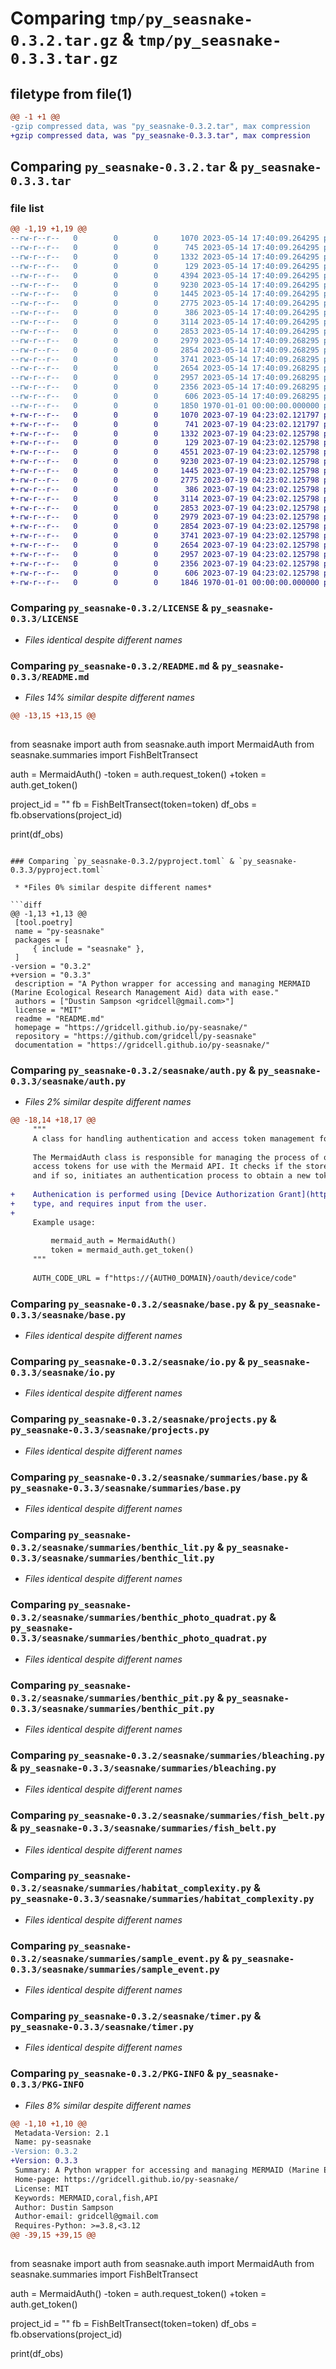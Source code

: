 # Comparing `tmp/py_seasnake-0.3.2.tar.gz` & `tmp/py_seasnake-0.3.3.tar.gz`

## filetype from file(1)

```diff
@@ -1 +1 @@
-gzip compressed data, was "py_seasnake-0.3.2.tar", max compression
+gzip compressed data, was "py_seasnake-0.3.3.tar", max compression
```

## Comparing `py_seasnake-0.3.2.tar` & `py_seasnake-0.3.3.tar`

### file list

```diff
@@ -1,19 +1,19 @@
--rw-r--r--   0        0        0     1070 2023-05-14 17:40:09.264295 py_seasnake-0.3.2/LICENSE
--rw-r--r--   0        0        0      745 2023-05-14 17:40:09.264295 py_seasnake-0.3.2/README.md
--rw-r--r--   0        0        0     1332 2023-05-14 17:40:09.264295 py_seasnake-0.3.2/pyproject.toml
--rw-r--r--   0        0        0      129 2023-05-14 17:40:09.264295 py_seasnake-0.3.2/seasnake/__init__.py
--rw-r--r--   0        0        0     4394 2023-05-14 17:40:09.264295 py_seasnake-0.3.2/seasnake/auth.py
--rw-r--r--   0        0        0     9230 2023-05-14 17:40:09.264295 py_seasnake-0.3.2/seasnake/base.py
--rw-r--r--   0        0        0     1445 2023-05-14 17:40:09.264295 py_seasnake-0.3.2/seasnake/io.py
--rw-r--r--   0        0        0     2775 2023-05-14 17:40:09.264295 py_seasnake-0.3.2/seasnake/projects.py
--rw-r--r--   0        0        0      386 2023-05-14 17:40:09.264295 py_seasnake-0.3.2/seasnake/summaries/__init__.py
--rw-r--r--   0        0        0     3114 2023-05-14 17:40:09.264295 py_seasnake-0.3.2/seasnake/summaries/base.py
--rw-r--r--   0        0        0     2853 2023-05-14 17:40:09.264295 py_seasnake-0.3.2/seasnake/summaries/benthic_lit.py
--rw-r--r--   0        0        0     2979 2023-05-14 17:40:09.268295 py_seasnake-0.3.2/seasnake/summaries/benthic_photo_quadrat.py
--rw-r--r--   0        0        0     2854 2023-05-14 17:40:09.268295 py_seasnake-0.3.2/seasnake/summaries/benthic_pit.py
--rw-r--r--   0        0        0     3741 2023-05-14 17:40:09.268295 py_seasnake-0.3.2/seasnake/summaries/bleaching.py
--rw-r--r--   0        0        0     2654 2023-05-14 17:40:09.268295 py_seasnake-0.3.2/seasnake/summaries/fish_belt.py
--rw-r--r--   0        0        0     2957 2023-05-14 17:40:09.268295 py_seasnake-0.3.2/seasnake/summaries/habitat_complexity.py
--rw-r--r--   0        0        0     2356 2023-05-14 17:40:09.268295 py_seasnake-0.3.2/seasnake/summaries/sample_event.py
--rw-r--r--   0        0        0      606 2023-05-14 17:40:09.268295 py_seasnake-0.3.2/seasnake/timer.py
--rw-r--r--   0        0        0     1850 1970-01-01 00:00:00.000000 py_seasnake-0.3.2/PKG-INFO
+-rw-r--r--   0        0        0     1070 2023-07-19 04:23:02.121797 py_seasnake-0.3.3/LICENSE
+-rw-r--r--   0        0        0      741 2023-07-19 04:23:02.121797 py_seasnake-0.3.3/README.md
+-rw-r--r--   0        0        0     1332 2023-07-19 04:23:02.125798 py_seasnake-0.3.3/pyproject.toml
+-rw-r--r--   0        0        0      129 2023-07-19 04:23:02.125798 py_seasnake-0.3.3/seasnake/__init__.py
+-rw-r--r--   0        0        0     4551 2023-07-19 04:23:02.125798 py_seasnake-0.3.3/seasnake/auth.py
+-rw-r--r--   0        0        0     9230 2023-07-19 04:23:02.125798 py_seasnake-0.3.3/seasnake/base.py
+-rw-r--r--   0        0        0     1445 2023-07-19 04:23:02.125798 py_seasnake-0.3.3/seasnake/io.py
+-rw-r--r--   0        0        0     2775 2023-07-19 04:23:02.125798 py_seasnake-0.3.3/seasnake/projects.py
+-rw-r--r--   0        0        0      386 2023-07-19 04:23:02.125798 py_seasnake-0.3.3/seasnake/summaries/__init__.py
+-rw-r--r--   0        0        0     3114 2023-07-19 04:23:02.125798 py_seasnake-0.3.3/seasnake/summaries/base.py
+-rw-r--r--   0        0        0     2853 2023-07-19 04:23:02.125798 py_seasnake-0.3.3/seasnake/summaries/benthic_lit.py
+-rw-r--r--   0        0        0     2979 2023-07-19 04:23:02.125798 py_seasnake-0.3.3/seasnake/summaries/benthic_photo_quadrat.py
+-rw-r--r--   0        0        0     2854 2023-07-19 04:23:02.125798 py_seasnake-0.3.3/seasnake/summaries/benthic_pit.py
+-rw-r--r--   0        0        0     3741 2023-07-19 04:23:02.125798 py_seasnake-0.3.3/seasnake/summaries/bleaching.py
+-rw-r--r--   0        0        0     2654 2023-07-19 04:23:02.125798 py_seasnake-0.3.3/seasnake/summaries/fish_belt.py
+-rw-r--r--   0        0        0     2957 2023-07-19 04:23:02.125798 py_seasnake-0.3.3/seasnake/summaries/habitat_complexity.py
+-rw-r--r--   0        0        0     2356 2023-07-19 04:23:02.125798 py_seasnake-0.3.3/seasnake/summaries/sample_event.py
+-rw-r--r--   0        0        0      606 2023-07-19 04:23:02.125798 py_seasnake-0.3.3/seasnake/timer.py
+-rw-r--r--   0        0        0     1846 1970-01-01 00:00:00.000000 py_seasnake-0.3.3/PKG-INFO
```

### Comparing `py_seasnake-0.3.2/LICENSE` & `py_seasnake-0.3.3/LICENSE`

 * *Files identical despite different names*

### Comparing `py_seasnake-0.3.2/README.md` & `py_seasnake-0.3.3/README.md`

 * *Files 14% similar despite different names*

```diff
@@ -13,15 +13,15 @@
 
 ```
 from seasnake import auth
 from seasnake.auth import MermaidAuth
 from seasnake.summaries import FishBeltTransect
 
 auth = MermaidAuth()
-token = auth.request_token()
+token = auth.get_token()
 
 project_id = "<YOUR PROJECT ID>"
 fb = FishBeltTransect(token=token)
 df_obs = fb.observations(project_id)
 
 print(df_obs)
```

### Comparing `py_seasnake-0.3.2/pyproject.toml` & `py_seasnake-0.3.3/pyproject.toml`

 * *Files 0% similar despite different names*

```diff
@@ -1,13 +1,13 @@
 [tool.poetry]
 name = "py-seasnake"
 packages = [
     { include = "seasnake" },
 ]
-version = "0.3.2"
+version = "0.3.3"
 description = "A Python wrapper for accessing and managing MERMAID (Marine Ecological Research Management Aid) data with ease."
 authors = ["Dustin Sampson <gridcell@gmail.com>"]
 license = "MIT"
 readme = "README.md"
 homepage = "https://gridcell.github.io/py-seasnake/"
 repository = "https://github.com/gridcell/py-seasnake"
 documentation = "https://gridcell.github.io/py-seasnake/"
```

### Comparing `py_seasnake-0.3.2/seasnake/auth.py` & `py_seasnake-0.3.3/seasnake/auth.py`

 * *Files 2% similar despite different names*

```diff
@@ -18,14 +18,17 @@
     """
     A class for handling authentication and access token management for the Mermaid API.
 
     The MermaidAuth class is responsible for managing the process of obtaining and storing
     access tokens for use with the Mermaid API. It checks if the stored token is expired,
     and if so, initiates an authentication process to obtain a new token.
 
+    Authenication is performed using [Device Authorization Grant](https://oauth.net/2/grant-types/device-code/)
+    type, and requires input from the user.
+
     Example usage:
 
         mermaid_auth = MermaidAuth()
         token = mermaid_auth.get_token()
     """
 
     AUTH_CODE_URL = f"https://{AUTH0_DOMAIN}/oauth/device/code"
```

### Comparing `py_seasnake-0.3.2/seasnake/base.py` & `py_seasnake-0.3.3/seasnake/base.py`

 * *Files identical despite different names*

### Comparing `py_seasnake-0.3.2/seasnake/io.py` & `py_seasnake-0.3.3/seasnake/io.py`

 * *Files identical despite different names*

### Comparing `py_seasnake-0.3.2/seasnake/projects.py` & `py_seasnake-0.3.3/seasnake/projects.py`

 * *Files identical despite different names*

### Comparing `py_seasnake-0.3.2/seasnake/summaries/base.py` & `py_seasnake-0.3.3/seasnake/summaries/base.py`

 * *Files identical despite different names*

### Comparing `py_seasnake-0.3.2/seasnake/summaries/benthic_lit.py` & `py_seasnake-0.3.3/seasnake/summaries/benthic_lit.py`

 * *Files identical despite different names*

### Comparing `py_seasnake-0.3.2/seasnake/summaries/benthic_photo_quadrat.py` & `py_seasnake-0.3.3/seasnake/summaries/benthic_photo_quadrat.py`

 * *Files identical despite different names*

### Comparing `py_seasnake-0.3.2/seasnake/summaries/benthic_pit.py` & `py_seasnake-0.3.3/seasnake/summaries/benthic_pit.py`

 * *Files identical despite different names*

### Comparing `py_seasnake-0.3.2/seasnake/summaries/bleaching.py` & `py_seasnake-0.3.3/seasnake/summaries/bleaching.py`

 * *Files identical despite different names*

### Comparing `py_seasnake-0.3.2/seasnake/summaries/fish_belt.py` & `py_seasnake-0.3.3/seasnake/summaries/fish_belt.py`

 * *Files identical despite different names*

### Comparing `py_seasnake-0.3.2/seasnake/summaries/habitat_complexity.py` & `py_seasnake-0.3.3/seasnake/summaries/habitat_complexity.py`

 * *Files identical despite different names*

### Comparing `py_seasnake-0.3.2/seasnake/summaries/sample_event.py` & `py_seasnake-0.3.3/seasnake/summaries/sample_event.py`

 * *Files identical despite different names*

### Comparing `py_seasnake-0.3.2/seasnake/timer.py` & `py_seasnake-0.3.3/seasnake/timer.py`

 * *Files identical despite different names*

### Comparing `py_seasnake-0.3.2/PKG-INFO` & `py_seasnake-0.3.3/PKG-INFO`

 * *Files 8% similar despite different names*

```diff
@@ -1,10 +1,10 @@
 Metadata-Version: 2.1
 Name: py-seasnake
-Version: 0.3.2
+Version: 0.3.3
 Summary: A Python wrapper for accessing and managing MERMAID (Marine Ecological Research Management Aid) data with ease.
 Home-page: https://gridcell.github.io/py-seasnake/
 License: MIT
 Keywords: MERMAID,coral,fish,API
 Author: Dustin Sampson
 Author-email: gridcell@gmail.com
 Requires-Python: >=3.8,<3.12
@@ -39,15 +39,15 @@
 
 ```
 from seasnake import auth
 from seasnake.auth import MermaidAuth
 from seasnake.summaries import FishBeltTransect
 
 auth = MermaidAuth()
-token = auth.request_token()
+token = auth.get_token()
 
 project_id = "<YOUR PROJECT ID>"
 fb = FishBeltTransect(token=token)
 df_obs = fb.observations(project_id)
 
 print(df_obs)
```

